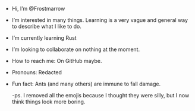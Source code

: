 - Hi, I’m @Frostmarrow
- I’m interested in many things. Learning is a very vague and general way to describe what I like to do.
- I’m currently learning Rust
- I’m looking to collaborate on nothing at the moment.
- How to reach me: On GitHub maybe.
- Pronouns: Redacted
- Fun fact: Ants (and many others) are immune to fall damage.

  -ps. I removed all the emojis because I thought they were silly, but I now think things look more boring.

<!---
Frostmarrow/Frostmarrow is a ✨ special ✨ repository because its `README.md` (this file) appears on your GitHub profile.
You can click the Preview link to take a look at your changes.
--->
